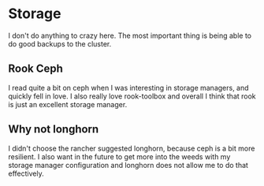 # Storage

I don't do anything to crazy here. The most important thing is being able to do good backups to the cluster.

## Rook Ceph

I read quite a bit on ceph when I was interesting in storage managers, and quickly fell in love. I also really love rook-toolbox and overall I think that rook is just an excellent storage manager.

## Why not longhorn

I didn't choose the rancher suggested longhorn, because ceph is a bit more resilient. I also want in the future to get more into the weeds with my storage manager configuration and longhorn does not allow me to do that effectively.


